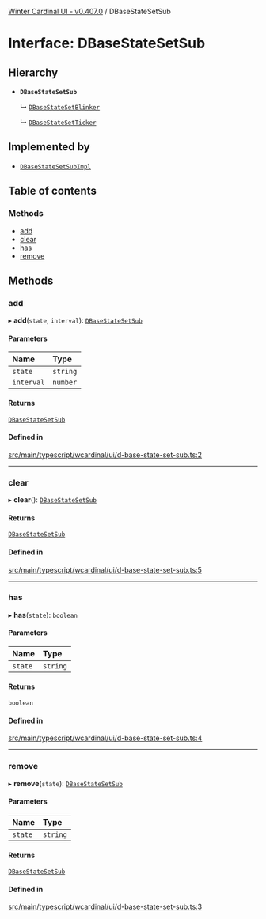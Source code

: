 [Winter Cardinal UI - v0.407.0](../index.md) / DBaseStateSetSub

# Interface: DBaseStateSetSub

## Hierarchy

- **`DBaseStateSetSub`**

  ↳ [`DBaseStateSetBlinker`](DBaseStateSetBlinker.md)

  ↳ [`DBaseStateSetTicker`](DBaseStateSetTicker.md)

## Implemented by

- [`DBaseStateSetSubImpl`](../classes/DBaseStateSetSubImpl.md)

## Table of contents

### Methods

- [add](DBaseStateSetSub.md#add)
- [clear](DBaseStateSetSub.md#clear)
- [has](DBaseStateSetSub.md#has)
- [remove](DBaseStateSetSub.md#remove)

## Methods

### add

▸ **add**(`state`, `interval`): [`DBaseStateSetSub`](DBaseStateSetSub.md)

#### Parameters

| Name | Type |
| :------ | :------ |
| `state` | `string` |
| `interval` | `number` |

#### Returns

[`DBaseStateSetSub`](DBaseStateSetSub.md)

#### Defined in

[src/main/typescript/wcardinal/ui/d-base-state-set-sub.ts:2](https://github.com/winter-cardinal/winter-cardinal-ui/blob/v0.407.0/src/main/typescript/wcardinal/ui/d-base-state-set-sub.ts#L2)

___

### clear

▸ **clear**(): [`DBaseStateSetSub`](DBaseStateSetSub.md)

#### Returns

[`DBaseStateSetSub`](DBaseStateSetSub.md)

#### Defined in

[src/main/typescript/wcardinal/ui/d-base-state-set-sub.ts:5](https://github.com/winter-cardinal/winter-cardinal-ui/blob/v0.407.0/src/main/typescript/wcardinal/ui/d-base-state-set-sub.ts#L5)

___

### has

▸ **has**(`state`): `boolean`

#### Parameters

| Name | Type |
| :------ | :------ |
| `state` | `string` |

#### Returns

`boolean`

#### Defined in

[src/main/typescript/wcardinal/ui/d-base-state-set-sub.ts:4](https://github.com/winter-cardinal/winter-cardinal-ui/blob/v0.407.0/src/main/typescript/wcardinal/ui/d-base-state-set-sub.ts#L4)

___

### remove

▸ **remove**(`state`): [`DBaseStateSetSub`](DBaseStateSetSub.md)

#### Parameters

| Name | Type |
| :------ | :------ |
| `state` | `string` |

#### Returns

[`DBaseStateSetSub`](DBaseStateSetSub.md)

#### Defined in

[src/main/typescript/wcardinal/ui/d-base-state-set-sub.ts:3](https://github.com/winter-cardinal/winter-cardinal-ui/blob/v0.407.0/src/main/typescript/wcardinal/ui/d-base-state-set-sub.ts#L3)
